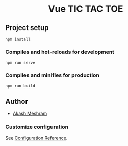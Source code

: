 <h1 align='center'> Vue TIC TAC TOE </h1>

## Project setup
```
npm install
```

### Compiles and hot-reloads for development
```
npm run serve
```

### Compiles and minifies for production
```
npm run build
```

## Author

*  [Akash Meshram](https://github.com/akashmeshram)

### Customize configuration
See [Configuration Reference](https://cli.vuejs.org/config/).
